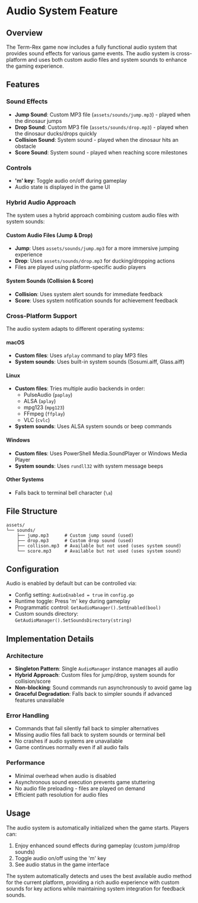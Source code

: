 # Audio System Feature

## Overview
The Term-Rex game now includes a fully functional audio system that provides sound effects for various game events. The audio system is cross-platform and uses both custom audio files and system sounds to enhance the gaming experience.

## Features

### Sound Effects
- **Jump Sound**: Custom MP3 file (`assets/sounds/jump.mp3`) - played when the dinosaur jumps
- **Drop Sound**: Custom MP3 file (`assets/sounds/drop.mp3`) - played when the dinosaur ducks/drops quickly
- **Collision Sound**: System sound - played when the dinosaur hits an obstacle
- **Score Sound**: System sound - played when reaching score milestones

### Controls
- **'m' key**: Toggle audio on/off during gameplay
- Audio state is displayed in the game UI

### Hybrid Audio Approach
The system uses a hybrid approach combining custom audio files with system sounds:

#### Custom Audio Files (Jump & Drop)
- **Jump**: Uses `assets/sounds/jump.mp3` for a more immersive jumping experience
- **Drop**: Uses `assets/sounds/drop.mp3` for ducking/dropping actions
- Files are played using platform-specific audio players

#### System Sounds (Collision & Score)
- **Collision**: Uses system alert sounds for immediate feedback
- **Score**: Uses system notification sounds for achievement feedback

### Cross-Platform Support
The audio system adapts to different operating systems:

#### macOS
- **Custom files**: Uses `afplay` command to play MP3 files
- **System sounds**: Uses built-in system sounds (Sosumi.aiff, Glass.aiff)

#### Linux
- **Custom files**: Tries multiple audio backends in order:
  - PulseAudio (`paplay`)
  - ALSA (`aplay`)
  - mpg123 (`mpg123`)
  - FFmpeg (`ffplay`)
  - VLC (`cvlc`)
- **System sounds**: Uses ALSA system sounds or beep commands

#### Windows
- **Custom files**: Uses PowerShell Media.SoundPlayer or Windows Media Player
- **System sounds**: Uses `rundll32` with system message beeps

#### Other Systems
- Falls back to terminal bell character (`\a`)

## File Structure
```
assets/
└── sounds/
    ├── jump.mp3      # Custom jump sound (used)
    ├── drop.mp3      # Custom drop sound (used)
    ├── collison.mp3  # Available but not used (uses system sound)
    └── score.mp3     # Available but not used (uses system sound)
```

## Configuration
Audio is enabled by default but can be controlled via:
- Config setting: `AudioEnabled = true` in `config.go`
- Runtime toggle: Press 'm' key during gameplay
- Programmatic control: `GetAudioManager().SetEnabled(bool)`
- Custom sounds directory: `GetAudioManager().SetSoundsDirectory(string)`

## Implementation Details

### Architecture
- **Singleton Pattern**: Single `AudioManager` instance manages all audio
- **Hybrid Approach**: Custom files for jump/drop, system sounds for collision/score
- **Non-blocking**: Sound commands run asynchronously to avoid game lag
- **Graceful Degradation**: Falls back to simpler sounds if advanced features unavailable

### Error Handling
- Commands that fail silently fall back to simpler alternatives
- Missing audio files fall back to system sounds or terminal bell
- No crashes if audio systems are unavailable
- Game continues normally even if all audio fails

### Performance
- Minimal overhead when audio is disabled
- Asynchronous sound execution prevents game stuttering
- No audio file preloading - files are played on demand
- Efficient path resolution for audio files

## Usage
The audio system is automatically initialized when the game starts. Players can:
1. Enjoy enhanced sound effects during gameplay (custom jump/drop sounds)
2. Toggle audio on/off using the 'm' key
3. See audio status in the game interface

The system automatically detects and uses the best available audio method for the current platform, providing a rich audio experience with custom sounds for key actions while maintaining system integration for feedback sounds.
